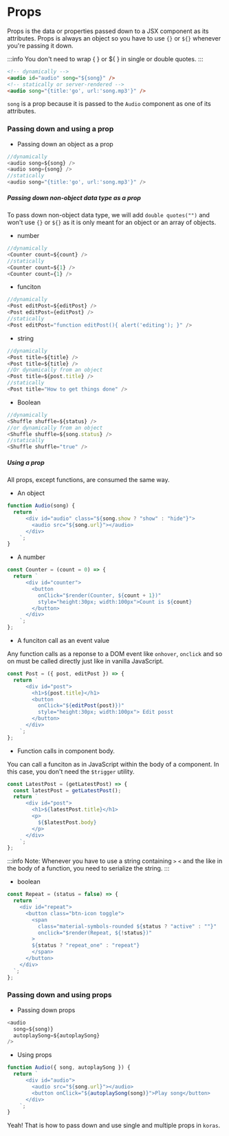 # Props

Props is the data or properties passed down to a JSX component as its attributes. Props is always an object so you have to use `{}` or `${}` whenever you're passing it down.

:::info
You don't need to wrap { } or ${ } in single or double quotes.
:::

```html
<!-- dynamically -->
<audio id="audio" song="${song}" />
<!-- statically or server-rendered -->
<audio song="{title:'go', url:'song.mp3'}" />
```

`song` is a prop because it is passed to the `Audio` component as one of its attributes.

### Passing down and using a prop

- Passing down an object as a prop

```js
//dynamically
<audio song=${song} />
<audio song={song} />
//statically
<audio song="{title:'go', url:'song.mp3'}" />
```

##### Passing down non-object data type as a prop

To pass down non-object data type, we will add `double quotes("")` and won't use `{}` or `${}` as it is only meant for an object or an array of objects.

- number

```js
//dynamically
<Counter count=${count} />
//statically
<Counter count=${1} />
<Counter count={1} />
```

- funciton

```js
//dynamically
<Post editPost=${editPost} />
<Post editPost={editPost} />
//statically
<Post editPost="function editPost(){ alert('editing'); }" />
```

- string

```js
//dynamically
<Post title=${title} />
<Post title=${title} />
//Or dynamically from an object
<Post title=${post.title} />
//statically
<Post title="How to get things done" />
```

- Boolean

```js
//dynamically
<Shuffle shuffle=${status} />
//or dynamically from an object
<Shuffle shuffle=${song.status} />
//statically
<Shuffle shuffle="true" />
```

##### Using a prop

All props, except functions, are consumed the same way.

- An object

```js
function Audio(song) {
  return `
      <div id="audio" class="${song.show ? "show" : "hide"}">
        <audio src="${song.url}"></audio>
      </div>
    `;
}
```

- A number

```js
const Counter = (count = 0) => {
  return `
      <div id="counter">
        <button 
          onClick="$render(Counter, ${count + 1})" 
          style="height:30px; width:100px">Count is ${count}
        </button>
      </div>
    `;
};
```

- A funciton call as an event value

Any function calls as a reponse to a DOM event like `onhover`, `onclick` and so on must be called directly just like in vanilla JavaScript.

```js
const Post = ({ post, editPost }) => {
  return `
      <div id="post">
        <h1>${post.title}</h1>
        <button 
          onClick="${editPost(post)})" 
          style="height:30px; width:100px"> Edit posst
        </button>
      </div>
    `;
};
```

- Function calls in component body.

You can call a funciton as in JavaScript within the body of a component. In this case, you don't need the `$trigger` utility.

```js copy
const LatestPost = (getLatestPost) => {
  const latestPost = getLatestPost();
  return `
      <div id="post">
        <h1>${latestPost.title}</h1>
        <p>
          ${$latestPost.body}
        </p>
      </div>
    `;
};
```

:::info
Note: Whenever you have to use a string containing `>` `<` and the like in the body of a function, you need to serialize the string.
:::

- boolean

```js
const Repeat = (status = false) => {
  return `
    <div id="repeat">
      <button class="btn-icon toggle">
        <span 
          class="material-symbols-rounded ${status ? "active" : ""}"
          onclick="$render(Repeat, ${!status})"
        >
        ${status ? "repeat_one" : "repeat"}
        </span>
      </button>
    </div>
  `;
};
```

### Passing down and using props

- Passing down props

```js
<audio
  song=${song)}
  autoplaySong=${autoplaySong}
/>
```

- Using props

```js
function Audio({ song, autoplaySong }) {
  return `
      <div id="audio">
        <audio src="${song.url}"></audio>
        <button onClick="${autoplaySong(song)}">Play song</button>
      </div>
    `;
}
```

Yeah! That is how to pass down and use single and multiple props in `koras`.
